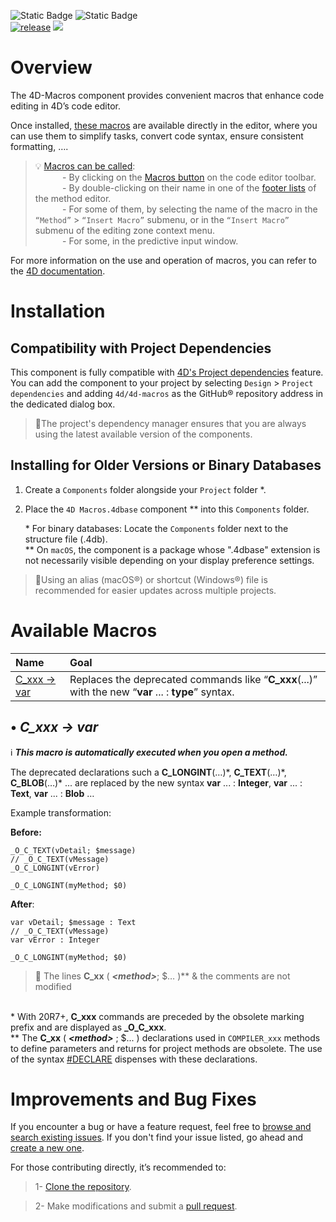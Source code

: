 <!-- MARKDOWN LINKS & IMAGES -->
[release-shield]: https://img.shields.io/github/v/release/4D/4D-Macros.svg?include_prereleases
[release-url]: https://github.com/4D/4D-Macros.svg/releases/latest

[license-shield]: https://img.shields.io/github/license/4D/4D-Macros.svg

<!--BADGES-->
![Static Badge](https://img.shields.io/badge/Dev%20Component-blue?logo=4d&link=https%3A%2F%2Fdeveloper.4d.com)
![Static Badge](https://img.shields.io/badge/Project%20Dependencies-blue?logo=4d&link=https%3A%2F%2Fdeveloper.4d.com%2Fdocs%2FProject%2Fcomponents%2F%23loading-components)
<br>
[![release][release-shield]][release-url]
<img src="https://img.shields.io/github/downloads/4D/4D-Macros/total"/>

# <a name="overview">Overview</a>

The 4D-Macros component provides convenient macros that enhance code editing in 4D’s code editor. 

Once installed, [these macros](#macros) are available directly in the editor, where you can use them to simplify tasks, convert code syntax, ensure consistent formatting, …. 

> 💡 [Macros can be called](https://developer.4d.com/docs/code-editor/write-class-method/#calling-macros):
><br>           - By clicking on the [Macros button](https://developer.4d.com/docs/code-editor/write-class-method#toolbar) on the code editor toolbar.
><br>           - By double-clicking on their name in one of the [footer lists](https://developer.4d.com/docs/code-editor/write-class-method#lists-area) of the method editor.
><br>           - For some of them, by selecting the name of the macro in the `“Method”` > `“Insert Macro”` submenu, or in the `“Insert Macro”` submenu of the editing zone context menu.
><br>           - For some, in the predictive input window.

For more information on the use and operation of macros, you can refer to the [4D documentation](https://developer.4d.com/docs/code-editor/write-class-method/#macros).

# Installation

## Compatibility with Project Dependencies

This component is fully compatible with [4D's Project dependencies](https://developer.4d.com/docs/Project/components#monitoring-project-dependencies) feature. You can add the component to your project by selecting `Design` > `Project dependencies` and adding `4d/4d-macros` as the GitHub® repository address in the dedicated dialog box. 

>📍The project's dependency manager ensures that you are always using the latest available version of the components.

## Installing for Older Versions or Binary Databases

1. Create a `Components` folder alongside your `Project` folder \*.
2. Place the `4D Macros.4dbase` component \** into this `Components` folder.

	\* For binary databases: Locate the `Components` folder next to the structure file (.4db).  
	\** On `macOS`, the component is a package whose ".4dbase" extension is not necessarily visible depending on your display preference settings.

>📍Using an alias (macOS®) or shortcut (Windows®) file is recommended for easier updates across multiple projects.

# <a name="macros">Available Macros</a>

| Name | Goal | 
|:-----|:-----|
| [C_xxx -> var](#toVar) | Replaces the deprecated commands like “**C_xxx**(...)” with the new “**var** ... : **type**” syntax. 

## • <a name="toVar">_C\_xxx -> var_</a>

ℹ️ ***This macro is automatically executed when you open a method.***

The deprecated declarations such a **C_LONGINT**(…)\*, **C_TEXT**(…)\*, **C_BLOB**(…)\* ... are replaced by the new syntax **var** ... : **Integer**, **var** ... : **Text**, **var** ... : **Blob** …

Example transformation:

**Before:**

```4d
_O_C_TEXT(vDetail; $message)
// _O_C_TEXT(vMessage)
_O_C_LONGINT(vError)

_O_C_LONGINT(myMethod; $0)
```

**After**:

```4d
var vDetail; $message : Text
// _O_C_TEXT(vMessage)
var vError : Integer

_O_C_LONGINT(myMethod; $0)
```
 
>📍 The lines **C_xx** (  ***\<method>***;  $… )\*\* & the comments are not modified

<br>\* With 20R7+, **C_xxx** commands are preceded by the obsolete marking prefix and are displayed as **\_O\_C_xxx**.
<br>\*\* The **C_xx** ( ***\<method>*** ; $... ) declarations used in `COMPILER_xxx` methods to define parameters and returns for project methods are obsolete. The use of the syntax [#DECLARE](https://developer.4d.com/docs/Concepts/parameters/#declaring-parameters) dispenses with these declarations.

# <a name="improvment">Improvements and Bug Fixes</a>

If you encounter a bug or have a feature request, feel free to <a href="https://github.com/4d/4d-macros/issues" target="_blank">browse and search existing issues</a>. If you don't find your issue listed, go ahead and <a href="https://github.com/4d/4d-macros/issues/new" target="_blank">create a new one</a>.

For those contributing directly, it’s recommended to:

> 1- [Clone the repository](https://docs.github.com/en/repositories/creating-and-managing-repositories/cloning-a-repository).
    
> 2- Make modifications and submit a [pull request](https://docs.github.com/en/pull-requests/collaborating-with-pull-requests/proposing-changes-to-your-work-with-pull-requests/about-pull-requests).
